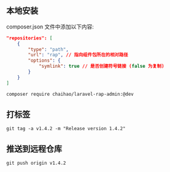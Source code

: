 ## 本地安装

composer.json 文件中添加以下内容:

```json
"repositories": [
    {
        "type": "path",
        "url": "rap", // 指向组件包所在的相对路径
        "options": {
            "symlink": true // 是否创建符号链接 (false 为复制)
        }
    }
]
```

```bash
composer require chaihao/laravel-rap-admin:@dev
```

## 打标签

```
git tag -a v1.4.2 -m "Release version 1.4.2"
```

## 推送到远程仓库

```
git push origin v1.4.2
```
